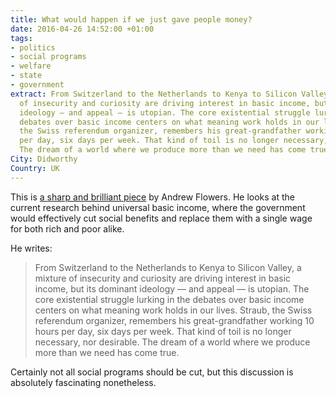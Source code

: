 ```yaml
---
title: What would happen if we just gave people money?
date: 2016-04-26 14:52:00 +01:00
tags:
- politics
- social programs
- welfare
- state
- government
extract: From Switzerland to the Netherlands to Kenya to Silicon Valley, a mixture
  of insecurity and curiosity are driving interest in basic income, but its dominant
  ideology — and appeal — is utopian. The core existential struggle lurking in the
  debates over basic income centers on what meaning work holds in our lives. Straub,
  the Swiss referendum organizer, remembers his great-grandfather working 10 hours
  per day, six days per week. That kind of toil is no longer necessary, nor desirable.
  The dream of a world where we produce more than we need has come true.
City: Didworthy
Country: UK
---
```


This is [a sharp and brilliant piece](http://fivethirtyeight.com/features/universal-basic-income/) by Andrew Flowers. He looks at the current research behind universal basic income, where the government would effectively cut social benefits and replace them with a single wage for both rich and poor alike.

He writes: 

> From Switzerland to the Netherlands to Kenya to Silicon Valley, a mixture of insecurity and curiosity are driving interest in basic income, but its dominant ideology — and appeal — is utopian. The core existential struggle lurking in the debates over basic income centers on what meaning work holds in our lives. Straub, the Swiss referendum organizer, remembers his great-grandfather working 10 hours per day, six days per week. That kind of toil is no longer necessary, nor desirable. The dream of a world where we produce more than we need has come true.

Certainly not all social programs should be cut, but this discussion is absolutely fascinating nonetheless.